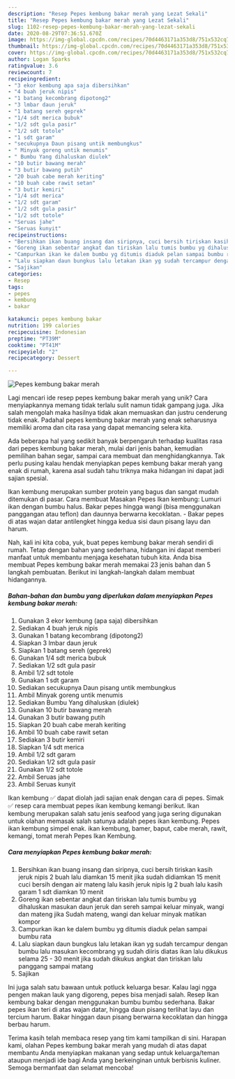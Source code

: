 ```yaml
---
description: "Resep Pepes kembung bakar merah yang Lezat Sekali"
title: "Resep Pepes kembung bakar merah yang Lezat Sekali"
slug: 1102-resep-pepes-kembung-bakar-merah-yang-lezat-sekali
date: 2020-08-29T07:36:51.670Z
image: https://img-global.cpcdn.com/recipes/70d4463171a353d8/751x532cq70/pepes-kembung-bakar-merah-foto-resep-utama.jpg
thumbnail: https://img-global.cpcdn.com/recipes/70d4463171a353d8/751x532cq70/pepes-kembung-bakar-merah-foto-resep-utama.jpg
cover: https://img-global.cpcdn.com/recipes/70d4463171a353d8/751x532cq70/pepes-kembung-bakar-merah-foto-resep-utama.jpg
author: Logan Sparks
ratingvalue: 3.6
reviewcount: 7
recipeingredient:
- "3 ekor kembung apa saja dibersihkan"
- "4 buah jeruk nipis"
- "1 batang kecombrang dipotong2"
- "3 lmbar daun jeruk"
- "1 batang sereh geprek"
- "1/4 sdt merica bubuk"
- "1/2 sdt gula pasir"
- "1/2 sdt totole"
- "1 sdt garam"
- "secukupnya Daun pisang untik membungkus"
- " Minyak goreng untik menumis"
- " Bumbu Yang dihaluskan diulek"
- "10 butir bawang merah"
- "3 butir bawang putih"
- "20 buah cabe merah keriting"
- "10 buah cabe rawit setan"
- "3 butir kemiri"
- "1/4 sdt merica"
- "1/2 sdt garam"
- "1/2 sdt gula pasir"
- "1/2 sdt totole"
- "Seruas jahe"
- "Seruas kunyit"
recipeinstructions:
- "Bersihkan ikan buang insang dan siripnya, cuci bersih tiriskan kasih jeruk nipis 2 buah lalu diamkan 15 menit jika sudah didiamkan 15 menit cuci bersih dengan air mateng lalu kasih jeruk nipis lg 2 buah lalu kasih garam 1 sdt diamkan 10 menit"
- "Goreng ikan sebentar angkat dan tiriskan lalu tumis bumbu yg dihaluskan masukan daun jeruk dan sereh sampai keluar minyak, wangi dan mateng jika Sudah mateng, wangi dan keluar minyak matikan kompor"
- "Campurkan ikan ke dalem bumbu yg ditumis diaduk pelan sampai bumbu rata"
- "Lalu siapkan daun bungkus lalu letakan ikan yg sudah tercampur dengan bumbu lalu masukan kecombrang yg sudah diiris diatas ikan lalu dikukus selama 25 - 30 menit jika sudah dikukus angkat dan tiriskan lalu panggang sampai matang"
- "Sajikan"
categories:
- Resep
tags:
- pepes
- kembung
- bakar

katakunci: pepes kembung bakar 
nutrition: 199 calories
recipecuisine: Indonesian
preptime: "PT39M"
cooktime: "PT41M"
recipeyield: "2"
recipecategory: Dessert

---
```



![Pepes kembung bakar merah](https://img-global.cpcdn.com/recipes/70d4463171a353d8/751x532cq70/pepes-kembung-bakar-merah-foto-resep-utama.jpg)

Lagi mencari ide resep pepes kembung bakar merah yang unik? Cara menyiapkannya memang tidak terlalu sulit namun tidak gampang juga. Jika salah mengolah maka hasilnya tidak akan memuaskan dan justru cenderung tidak enak. Padahal pepes kembung bakar merah yang enak seharusnya memiliki aroma dan cita rasa yang dapat memancing selera kita.

Ada beberapa hal yang sedikit banyak berpengaruh terhadap kualitas rasa dari pepes kembung bakar merah, mulai dari jenis bahan, kemudian pemilihan bahan segar, sampai cara membuat dan menghidangkannya. Tak perlu pusing kalau hendak menyiapkan pepes kembung bakar merah yang enak di rumah, karena asal sudah tahu triknya maka hidangan ini dapat jadi sajian spesial.

Ikan kembung merupakan sumber protein yang bagus dan sangat mudah ditemukan di pasar. Cara membuat Masakan Pepes Ikan kembung: Lumuri ikan dengan bumbu halus. Bakar pepes hingga wangi (bisa menggunakan panggangan atau teflon) dan daunnya berwarna kecoklatan. - Bakar pepes di atas wajan datar antilengket hingga kedua sisi daun pisang layu dan harum.


Nah, kali ini kita coba, yuk, buat pepes kembung bakar merah sendiri di rumah. Tetap dengan bahan yang sederhana, hidangan ini dapat memberi manfaat untuk membantu menjaga kesehatan tubuh kita. Anda bisa membuat Pepes kembung bakar merah memakai 23 jenis bahan dan 5 langkah pembuatan. Berikut ini langkah-langkah dalam membuat hidangannya.

<!--inarticleads1-->

##### Bahan-bahan dan bumbu yang diperlukan dalam menyiapkan Pepes kembung bakar merah:

1. Gunakan 3 ekor kembung (apa saja) dibersihkan
1. Sediakan 4 buah jeruk nipis
1. Gunakan 1 batang kecombrang (dipotong2)
1. Siapkan 3 lmbar daun jeruk
1. Siapkan 1 batang sereh (geprek)
1. Gunakan 1/4 sdt merica bubuk
1. Sediakan 1/2 sdt gula pasir
1. Ambil 1/2 sdt totole
1. Gunakan 1 sdt garam
1. Sediakan secukupnya Daun pisang untik membungkus
1. Ambil  Minyak goreng untik menumis
1. Sediakan  Bumbu Yang dihaluskan (diulek)
1. Gunakan 10 butir bawang merah
1. Gunakan 3 butir bawang putih
1. Siapkan 20 buah cabe merah keriting
1. Ambil 10 buah cabe rawit setan
1. Sediakan 3 butir kemiri
1. Siapkan 1/4 sdt merica
1. Ambil 1/2 sdt garam
1. Sediakan 1/2 sdt gula pasir
1. Gunakan 1/2 sdt totole
1. Ambil Seruas jahe
1. Ambil Seruas kunyit


Ikan kembung ✅ dapat diolah jadi sajian enak dengan cara di pepes. Simak ✅ resep cara membuat pepes ikan kembung kemangi berikut. Ikan kembung merupakan salah satu jenis seafood yang juga sering digunakan untuk olahan memasak salah satunya adalah pepes ikan kembung. Pepes ikan kembung simpel enak. ikan kembung, bamer, baput, cabe merah, rawit, kemangi, tomat merah Pepes Ikan Kembung. 

<!--inarticleads2-->

##### Cara menyiapkan Pepes kembung bakar merah:

1. Bersihkan ikan buang insang dan siripnya, cuci bersih tiriskan kasih jeruk nipis 2 buah lalu diamkan 15 menit jika sudah didiamkan 15 menit cuci bersih dengan air mateng lalu kasih jeruk nipis lg 2 buah lalu kasih garam 1 sdt diamkan 10 menit
1. Goreng ikan sebentar angkat dan tiriskan lalu tumis bumbu yg dihaluskan masukan daun jeruk dan sereh sampai keluar minyak, wangi dan mateng jika Sudah mateng, wangi dan keluar minyak matikan kompor
1. Campurkan ikan ke dalem bumbu yg ditumis diaduk pelan sampai bumbu rata
1. Lalu siapkan daun bungkus lalu letakan ikan yg sudah tercampur dengan bumbu lalu masukan kecombrang yg sudah diiris diatas ikan lalu dikukus selama 25 - 30 menit jika sudah dikukus angkat dan tiriskan lalu panggang sampai matang
1. Sajikan


Ini juga salah satu bawaan untuk potluck keluarga besar. Kalau lagi ngga pengen makan lauk yang digoreng, pepes bisa menjadi salah. Resep Ikan kembung bakar dengan menggunakan bumbu bumbu sederhana. Bakar pepes ikan teri di atas wajan datar, hingga daun pisang terlihat layu dan tercium harum. Bakar hinggan daun pisang berwarna kecoklatan dan hingga berbau harum. 

Terima kasih telah membaca resep yang tim kami tampilkan di sini. Harapan kami, olahan Pepes kembung bakar merah yang mudah di atas dapat membantu Anda menyiapkan makanan yang sedap untuk keluarga/teman ataupun menjadi ide bagi Anda yang berkeinginan untuk berbisnis kuliner. Semoga bermanfaat dan selamat mencoba!
